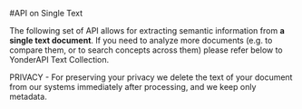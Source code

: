 #API on Single Text

The following set of API allows for extracting semantic information from **a single text document**. If you need to analyze more documents (e.g. to compare them, or to search concepts across them) please refer below to YonderAPI Text Collection.

<aside class="notice">
PRIVACY - For preserving your privacy we delete the text of your document from our systems immediately after processing, and we keep only metadata.
</aside>

